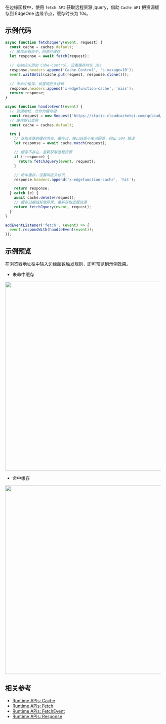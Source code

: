 在边缘函数中，使用 `fetch API` 获取远程资源 jquery，借助 `Cache API` 把资源缓存到 EdgeOne 边缘节点，缓存时长为 10s。

## 示例代码 

```typescript
async function fetchJquery(event, request) {
  const cache = caches.default;
  // 缓存没有命中，回源并缓存
  let response = await fetch(request);
  
  // 在响应头添加 Cahe-Control，设置缓存时长 10s
  response.headers.append('Cache-Control', 's-maxage=10');
  event.waitUntil(cache.put(request, response.clone()));
  
  // 未命中缓存，设置响应头标识
  response.headers.append('x-edgefunction-cache', 'miss');
  return response;
}

async function handleEvent(event) {
  // 资源地址，也作为缓存键
  const request = new Request('https://static.cloudcachetci.com/qcloud/main/scripts/release/common/vendors/jquery-3.2.1.min.js');
  // 缓存默认实例
  const cache = caches.default;

  try {
    // 获取关联的缓存内容，缓存过，接口底层不主动回源，抛出 504 错误
    let response = await cache.match(request);

    // 缓存不存在，重新获取远程资源
    if (!response) {
      return fetchJquery(event, request);
    }

    // 命中缓存，设置响应头标识
    response.headers.append('x-edgefunction-cache', 'hit');

    return response;
  } catch (e) {
    await cache.delete(request);
    // 缓存过期或其他异常，重新获取远程资源
    return fetchJquery(event, request);
  }
}

addEventListener('fetch', (event) => {
  event.respondWith(handleEvent(event));
});
```

## 示例预览

在浏览器地址栏中输入边缘函数触发规则，即可预览到示例效果。

- 未命中缓存

<img src="https://user-images.githubusercontent.com/117053395/207877910-07f65f9a-871f-4bce-bd46-027207b3bb9d.png" width=609px>

- 命中缓存

<img src="https://user-images.githubusercontent.com/117053395/207879863-39a8d89f-c9ed-4d87-bd86-c5c91c1ae636.png" width=609px>


## 相关参考
- [Runtime APIs: Cache](https://cloud.tencent.com/document/product/1552/81893)
- [Runtime APIs: Fetch](https://cloud.tencent.com/document/product/1552/81897)
- [Runtime APIs: FetchEvent](https://cloud.tencent.com/document/product/1552/81899)
- [Runtime APIs: Response](https://cloud.tencent.com/document/product/1552/81917)
